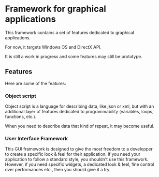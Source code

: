 # Framework for graphical applications

This framework contains a set of features dedicated to graphical applications.

For now, it targets Windows OS and DirectX API.

It is still a work in progress and some features may still be prototype.

## Features

Here are some of the features:

### Object script

Object script is a language for describing data, like json or xml, but with
an additional layer of features dedicated to programmability (variables,
loops, functions, etc.).

When you need to describe data that kind of repeat, it may become useful.

### User Interface Framework

This GUI framework is designed to give the most freedom to a developper to
create a specific look & feel for their application. If you need your
application to follow a standard style, you shouldn't use this framework.
However, if you need specific widgets, a dedicated look & feel, fine control
over performances etc., then you should give it a try.
